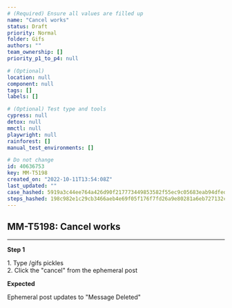 ```yaml
---
# (Required) Ensure all values are filled up
name: "Cancel works"
status: Draft
priority: Normal
folder: Gifs
authors: ""
team_ownership: []
priority_p1_to_p4: null

# (Optional)
location: null
component: null
tags: []
labels: []

# (Optional) Test type and tools
cypress: null
detox: null
mmctl: null
playwright: null
rainforest: []
manual_test_environments: []

# Do not change
id: 40636753
key: MM-T5198
created_on: "2022-10-11T13:54:08Z"
last_updated: ""
case_hashed: 5919a3c44ee764a426d90f217773449853582f55ec9c05683eab94dfed472235e8cea63d40f4c955194ed684d8d76557
steps_hashed: 198c982e1c29cb3466aeb4e69f05f176f7fd26a9e80281a6eb727132c0a308f7aeea867fe1194e81600ab98a8bf2e714
---
```


<!-- (Auto-generated) Based on frontmatter's "key" and "name" -->

## MM-T5198: Cancel works

---

**Step 1**

1\. Type /gifs pickles\
2\. Click the "cancel" from the ephemeral post

**Expected**

Ephemeral post updates to "Message Deleted"
